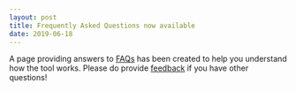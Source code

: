 ```yaml
---
layout: post
title: Frequently Asked Questions now available
date: 2019-06-18
---
```


A page providing answers to [FAQs](/faq) has been created to help you understand how the
tool works.  Please do provide [feedback](/feedback) if you have other questions!
